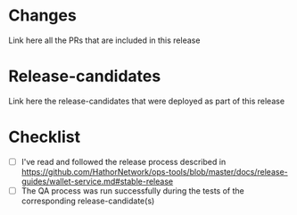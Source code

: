 # Changes

Link here all the PRs that are included in this release

# Release-candidates

Link here the release-candidates that were deployed as part of this release

# Checklist

- [ ] I've read and followed the release process described in https://github.com/HathorNetwork/ops-tools/blob/master/docs/release-guides/wallet-service.md#stable-release
- [ ] The QA process was run successfully during the tests of the corresponding release-candidate(s)